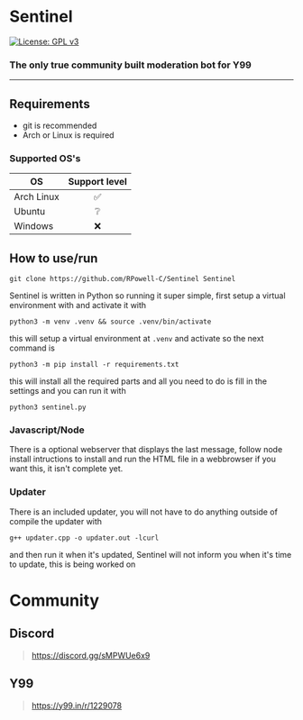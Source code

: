 # Sentinel

[![License: GPL v3](https://img.shields.io/badge/License-GPLv3-blue.svg)](https://www.gnu.org/licenses/gpl-3.0)
### The only true community built moderation bot for Y99

---

## Requirements
* git is recommended 
* Arch or Linux is required
### Supported OS's
| OS | Support level |
| -- | :---: | 
| Arch Linux| :white_check_mark: |
| Ubuntu | :grey_question: |
| Windows | :x: |
## How to use/run
```
git clone https://github.com/RPowell-C/Sentinel Sentinel
 ```

Sentinel is written in Python so running it super simple, first setup a virtual environment with and activate it with

```
python3 -m venv .venv && source .venv/bin/activate
```

this will setup a virtual environment at `.venv` and activate so the next command is

``` 
python3 -m pip install -r requirements.txt
```

this will install all the required parts and all you need to do is fill in the settings and you can run it with

```
python3 sentinel.py
```
### Javascript/Node
There is a optional webserver that displays the last message, follow node install intructions to install and run the HTML file in a webbrowser if you want this, it isn't complete yet.
### Updater
There is an included updater, you will not have to do anything outside of compile the updater with 
```
g++ updater.cpp -o updater.out -lcurl
```
and then run it when it's updated, Sentinel will not inform you when it's time to update, this is being worked on

# Community
## Discord
> https://discord.gg/sMPWUe6x9
## Y99
> https://y99.in/r/1229078